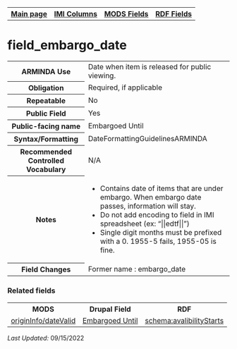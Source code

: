<!DOCTYPE html>
<html>

<body>
<table style="width:100%">
  <tr>
    <th><a href="index.md">Main page</a></th>
	<th><a href="IMI.md">IMI Columns</a></th>
    <th><a href="MODS.md">MODS Fields</a></th>
    <th><a href="RDF.md">RDF Fields</a></th>
  </tr>
</table>



<h1>field_embargo_date</h1>
<table>
<tr>
	<th>ARMINDA Use</th>
	<td>Date when item is released for public viewing.</td>
</tr>
<tr>
	<th>Obligation</th>
	<td>Required, if applicable</td>
</tr>
<tr>
	<th>Repeatable</th>
	<td>No</td>
</tr>
<tr>
	<th>Public Field</th>
	<td>Yes</td>
</tr>
<tr>
	<th>Public-facing name</th>
	<td>Embargoed Until</td>
</tr>
<tr>
	<th>Syntax/Formatting</th>
	<td>DateFormattingGuidelinesARMINDA</td>
</tr>
<tr>
	<th>Recommended Controlled Vocabulary</th>
	<td>N/A</td>
</tr>
<tr>
	<th>Notes</th>
	<td>
		<ul>
			<li>Contains date of items that are under embargo. When embargo date passes, information will stay.</li>
			<li>Do not add encoding to field in IMI spreadsheet (ex: “||edtf||”)</li>
			<li>Single digit months must be prefixed with a 0. 1955-5 fails, 1955-05 is fine.</li>
		</ul>
	</td>
</tr>
<tr>
	<th>Field Changes</th>
	<td>Former name : embargo_date</td>
</tr>
</table>
<table>
<h3>Related fields</h3>
	<tr>
		<th>MODS</th>
		<th>Drupal Field</th>
		<th>RDF</th>
	</tr>
	<tr>
		<td><a href="mods.originInfo_dateValid.md">originInfo/dateValid</a></td> 
		<td><a href="DrupalFields.md#Embargoed-Until">Embargoed Until</a></td>
		<td><a href="rdf.schema.availabilityStarts.md">schema:avalibilityStarts</a></td>
	</tr>
</table>
<p><i>Last Updated: </i></font>09/15/2022</p>
</body>
</html>

